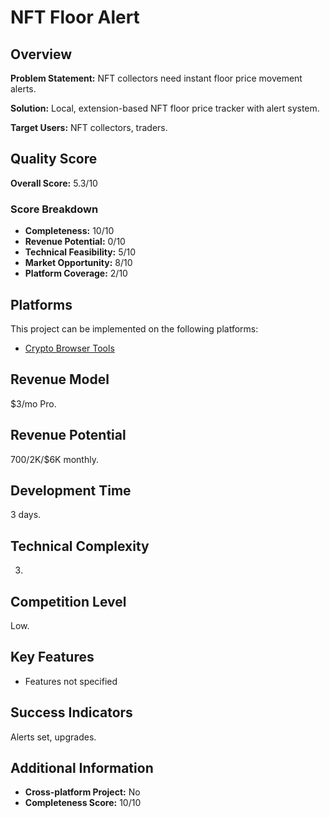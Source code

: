# NFT Floor Alert

## Overview
**Problem Statement:** NFT collectors need instant floor price movement alerts.

**Solution:** Local, extension-based NFT floor price tracker with alert system.

**Target Users:** NFT collectors, traders.

## Quality Score
**Overall Score:** 5.3/10

### Score Breakdown
- **Completeness:** 10/10
- **Revenue Potential:** 0/10
- **Technical Feasibility:** 5/10
- **Market Opportunity:** 8/10
- **Platform Coverage:** 2/10

## Platforms
This project can be implemented on the following platforms:
- [Crypto Browser Tools](./platforms/crypto-browser-tools/)

## Revenue Model
$3/mo Pro.

## Revenue Potential
$700/$2K/$6K monthly.

## Development Time
3 days.

## Technical Complexity
3.

## Competition Level
Low.

## Key Features
- Features not specified

## Success Indicators
Alerts set, upgrades.

## Additional Information
- **Cross-platform Project:** No
- **Completeness Score:** 10/10
